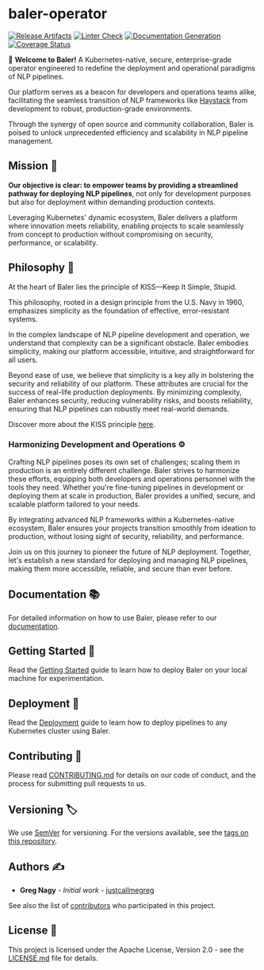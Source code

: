# baler-operator


[![Release Artifacts](https://github.com/gatecastle/baler-operator/actions/workflows/release-pipeline.yaml/badge.svg)](https://github.com/gatecastle/baler-operator/actions/workflows/release-pipeline.yaml)
[![Linter Check](https://github.com/gatecastle/baler-operator/actions/workflows/linter-check.yaml/badge.svg)](https://github.com/gatecastle/baler-operator/actions/workflows/linter-check.yaml)
[![Documentation Generation](https://github.com/gatecastle/baler-operator/actions/workflows/make-docs.yaml/badge.svg)](https://github.com/gatecastle/baler-operator/actions/workflows/make-docs.yaml)
[![Coverage Status](https://coveralls.io/repos/github/gatecastle/baler-operator/badge.svg?t=3unRqs)](https://coveralls.io/github/gatecastle/baler-operator)

👋 **Welcome to Baler!** A Kubernetes-native, secure, enterprise-grade operator engineered to redefine the deployment and operational paradigms of NLP pipelines.

Our platform serves as a beacon for developers and operations teams alike, facilitating the seamless transition of NLP frameworks like [Haystack](https://haystack.deepset.ai/) from development to robust, production-grade environments.

Through the synergy of open source and community collaboration, Baler is poised to unlock unprecedented efficiency and scalability in NLP pipeline management.

## Mission 🌟

**Our objective is clear: to empower teams by providing a streamlined pathway for deploying NLP pipelines**, not only for development purposes but also for deployment within demanding production contexts. 

Leveraging Kubernetes' dynamic ecosystem, Baler delivers a platform where innovation meets reliability, enabling projects to scale seamlessly from concept to production without compromising on security, performance, or scalability.

## Philosophy 📘

At the heart of Baler lies the principle of KISS—Keep It Simple, Stupid. 

This philosophy, rooted in a design principle from the U.S. Navy in 1960, emphasizes simplicity as the foundation of effective, error-resistant systems. 

In the complex landscape of NLP pipeline development and operation, we understand that complexity can be a significant obstacle. Baler embodies simplicity, making our platform accessible, intuitive, and straightforward for all users.

Beyond ease of use, we believe that simplicity is a key ally in bolstering the security and reliability of our platform. These attributes are crucial for the success of real-life production deployments. By minimizing complexity, Baler enhances security, reducing vulnerability risks, and boosts reliability, ensuring that NLP pipelines can robustly meet real-world demands.

Discover more about the KISS principle [here](https://en.wikipedia.org/wiki/KISS_principle).

### Harmonizing Development and Operations ⚙️

Crafting NLP pipelines poses its own set of challenges; scaling them in production is an entirely different challenge. Baler strives to harmonize these efforts, equipping both developers and operations personnel with the tools they need. Whether you're fine-tuning pipelines in development or deploying them at scale in production, Baler provides a unified, secure, and scalable platform tailored to your needs.

By integrating advanced NLP frameworks within a Kubernetes-native ecosystem, Baler ensures your projects transition smoothly from ideation to production, without losing sight of security, reliability, and performance.

Join us on this journey to pioneer the future of NLP deployment. Together, let's establish a new standard for deploying and managing NLP pipelines, making them more accessible, reliable, and secure than ever before.

## Documentation 📚

For detailed information on how to use Baler, please refer to our [documentation](https://baler.gatecastle.com).

## Getting Started 🚀

Read the [Getting Started](https://baler.gatecastle.com/en/latest/quickstart.html) guide to learn how to deploy Baler on your local machine for experimentation.

## Deployment 🚢

Read the [Deployment](https://baler.gatecastle.com/en/latest/deployment.html) guide to learn how to deploy pipelines to any Kubernetes cluster using Baler.

## Contributing 👥

Please read [CONTRIBUTING.md](https://github.com/gatecastle/baler-operator/blob/main/CONTRIBUTING.md) for details on our code of conduct, and the process for submitting pull requests to us.

## Versioning 🏷️

We use [SemVer](http://semver.org/) for versioning. For the versions available, see the [tags on this repository](https://github.com/gatecastle/baler-operator/tags).

## Authors ✍️

* **Greg Nagy** - *Initial work* - [justcallmegreg](https://github.com/justcallmegreg)

See also the list of [contributors](https://github.com/gatecastle/baler-operator/graphs/contributors) who participated in this project.

## License 📄

This project is licensed under the Apache License, Version 2.0 - see the [LICENSE.md](https://github.com/gatecastle/baler-operator/blob/main/LICENSE.md) file for details.
